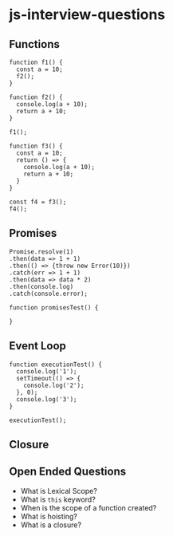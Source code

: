 # js-interview-questions


## Functions
```
function f1() {
  const a = 10;
  f2();
}

function f2() {
  console.log(a + 10);
  return a + 10;
}

f1();

function f3() {
  const a = 10;
  return () => {
    console.log(a + 10);
    return a + 10;
  }
}

const f4 = f3();
f4();
```

## Promises

```
Promise.resolve(1)
.then(data => 1 + 1)
.then(() => {throw new Error(10)})
.catch(err => 1 + 1)
.then(data => data * 2)
.then(console.log)
.catch(console.error);

function promisesTest() {

}
```

## Event Loop

```
function executionTest() {
  console.log('1');
  setTimeout(() => {
    console.log('2');
  }, 0);
  console.log('3');
}

executionTest();
```

## Closure

## Open Ended Questions
+ What is Lexical Scope?
+ What is `this` keyword?
+ When is the scope of a function created?
+ What is hoisting?
+ What is a closure?